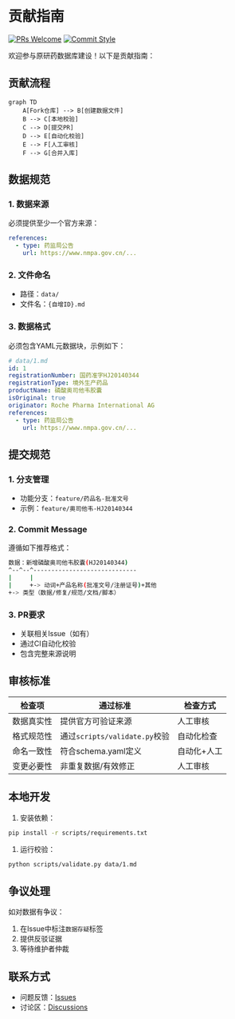 # 贡献指南

[![PRs Welcome](https://img.shields.io/badge/PRs-welcome-brightgreen.svg)](./CONTRIBUTING.md)
[![Commit Style](https://img.shields.io/badge/Commit-规范-blue)](docs/commit-guide.md)

欢迎参与原研药数据库建设！以下是贡献指南：

## 贡献流程

```mermaid
graph TD
    A[Fork仓库] --> B[创建数据文件]
    B --> C[本地校验]
    C --> D[提交PR]
    D --> E[自动化校验]
    E --> F[人工审核]
    F --> G[合并入库]
```

## 数据规范

### 1. 数据来源

必须提供至少一个官方来源：

```yaml
references:
  - type: 药监局公告
    url: https://www.nmpa.gov.cn/...
```

### 2. 文件命名

- 路径：`data/`
- 文件名：`{自增ID}.md`

### 3. 数据格式

必须包含YAML元数据块，示例如下：

```yaml
# data/1.md
id: 1
registrationNumber: 国药准字HJ20140344
registrationType: 境外生产药品
productName: 磷酸奥司他韦胶囊
isOriginal: true
originator: Roche Pharma International AG
references:
  - type: 药监局公告
    url: https://www.nmpa.gov.cn/...
```

## 提交规范

### 1. 分支管理

- 功能分支：`feature/药品名-批准文号`
- 示例：`feature/奥司他韦-HJ20140344`

### 2. Commit Message

遵循如下推荐格式：

```bash
数据：新增磷酸奥司他韦胶囊(HJ20140344)
^--^--^-----------------------------
|     |
|     +-> 动词+产品名称(批准文号/注册证号)+其他
+-> 类型（数据/修复/规范/文档/脚本）
```

### 3. PR要求

- 关联相关Issue（如有）
- 通过CI自动化校验
- 包含完整来源说明

## 审核标准

| 检查项          | 通过标准                          | 检查方式       |
|-----------------|-----------------------------------|----------------|
| 数据真实性      | 提供官方可验证来源                | 人工审核       |
| 格式规范性      | 通过`scripts/validate.py`校验     | 自动化检查     |
| 命名一致性      | 符合schema.yaml定义               | 自动化+人工    |
| 变更必要性      | 非重复数据/有效修正               | 人工审核       |

## 本地开发

1. 安装依赖：

```bash
pip install -r scripts/requirements.txt
```

1. 运行校验：

```bash
python scripts/validate.py data/1.md
```

## 争议处理

如对数据有争议：

1. 在Issue中标注`数据存疑`标签
2. 提供反驳证据
3. 等待维护者仲裁

## 联系方式

- 问题反馈：[Issues](https://github.com/dongzhenye/yuanyanyao/issues)
- 讨论区：[Discussions](https://github.com/dongzhenye/yuanyanyao/discussions)
